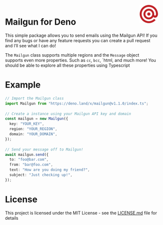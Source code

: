 <a href="https://github.com/Schotsl/Mailgun">
    <img src="logo.svg" alt="Mailgun logo" title="Mailgun" align="right" height="60" />
</a>

# Mailgun for Deno

This simple package allows you to send emails using the Mailgun API! If you find
any bugs or have any feature requests you can create a pull request and I’ll see
what I can do!

The `Mailgun` class supports multiple regions and the `Message` object supports
even more properties. Such as `cc`, `bcc`, `html, and much more! You should be
able to explore all these properties using Typescript

# Example

```typescript
// Import the Mailgun class
import Mailgun from "https://deno.land/x/mailgun@v1.1.0/index.ts";

// Create a instance using your Mailgun API key and domain
const mailgun = new Mailgun({
  key: "YOUR_KEY",
  region: "YOUR_REGION",
  domain: "YOUR_DOMAIN",
});

// Send your message off to Mailgun!
await mailgun.send({
  to: "foo@bar.com",
  from: "bar@foo.com",
  text: "How are you doing my friend?",
  subject: "Just checking up!",
});
```

# License

This project is licensed under the MIT License - see the
[LICENSE.md](LICENSE.md) file for details
